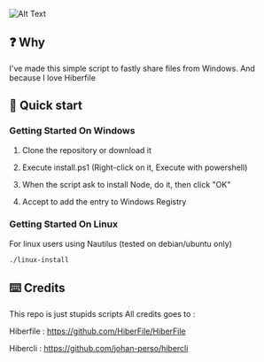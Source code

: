 ![Alt Text](https://i.imgur.com/BMEEVX5.gif)

## ❓ Why

I've made this simple script to fastly share files from Windows.
And because I love Hiberfile

## 🚀 Quick start

### Getting Started On Windows

1. Clone the repository or download it

2. Execute install.ps1 (Right-click on it, Execute with powershell)
   
3. When the script ask to install Node, do it, then click "OK"

4. Accept to add the entry to Windows Registry

### Getting Started On Linux

For linux users using Nautilus (tested on debian/ubuntu only)

```./linux-install```


## ⌨️ Credits

This repo is just stupids scripts
All credits goes to :

Hiberfile : https://github.com/HiberFile/HiberFile

Hibercli : https://github.com/johan-perso/hibercli
